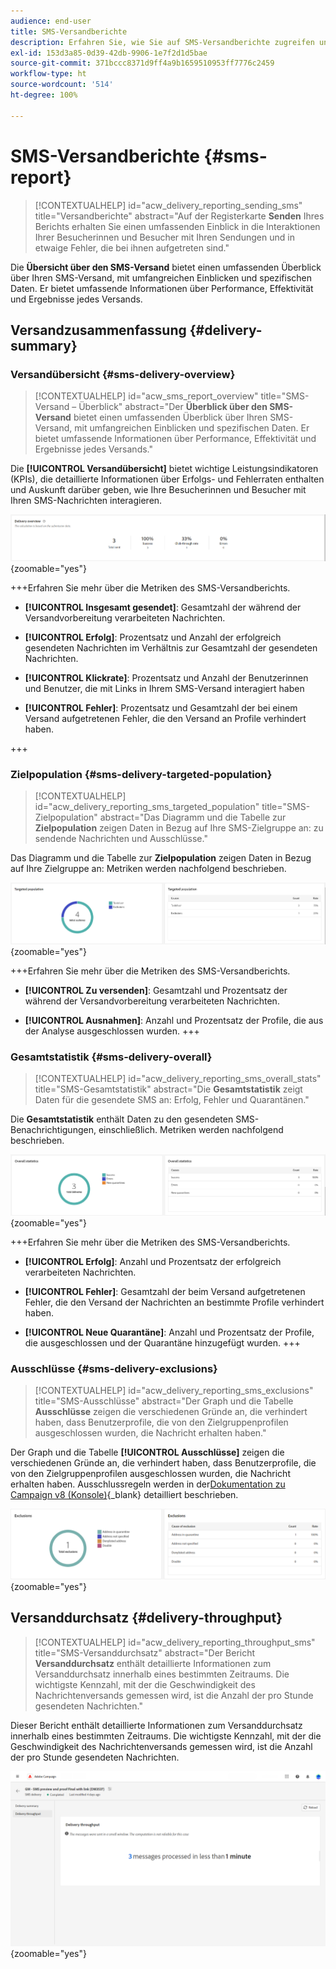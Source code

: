 ```yaml
---
audience: end-user
title: SMS-Versandberichte
description: Erfahren Sie, wie Sie auf SMS-Versandberichte zugreifen und diese verwenden können
exl-id: 153d3a85-0d39-42db-9906-1e7f2d1d5bae
source-git-commit: 371bccc8371d9ff4a9b1659510953ff7776c2459
workflow-type: ht
source-wordcount: '514'
ht-degree: 100%

---
```


# SMS-Versandberichte {#sms-report}

>[!CONTEXTUALHELP]
>id="acw_delivery_reporting_sending_sms"
>title="Versandberichte"
>abstract="Auf der Registerkarte **Senden** Ihres Berichts erhalten Sie einen umfassenden Einblick in die Interaktionen Ihrer Besucherinnen und Besucher mit Ihren Sendungen und in etwaige Fehler, die bei ihnen aufgetreten sind."

Die **Übersicht über den SMS-Versand** bietet einen umfassenden Überblick über Ihren SMS-Versand, mit umfangreichen Einblicken und spezifischen Daten. Er bietet umfassende Informationen über Performance, Effektivität und Ergebnisse jedes Versands.

## Versandzusammenfassung {#delivery-summary}

### Versandübersicht {#sms-delivery-overview}

>[!CONTEXTUALHELP]
>id="acw_sms_report_overview"
>title="SMS-Versand – Überblick"
>abstract="Der **Überblick über den SMS-Versand** bietet einen umfassenden Überblick über Ihren SMS-Versand, mit umfangreichen Einblicken und spezifischen Daten. Er bietet umfassende Informationen über Performance, Effektivität und Ergebnisse jedes Versands."

Die **[!UICONTROL Versandübersicht]** bietet wichtige Leistungsindikatoren (KPIs), die detaillierte Informationen über Erfolgs- und Fehlerraten enthalten und Auskunft darüber geben, wie Ihre Besucherinnen und Besucher mit Ihren SMS-Nachrichten interagieren.

![](assets/reporting_sms_3.png){zoomable=&quot;yes&quot;}

+++Erfahren Sie mehr über die Metriken des SMS-Versandberichts.

* **[!UICONTROL Insgesamt gesendet]**: Gesamtzahl der während der Versandvorbereitung verarbeiteten Nachrichten.

* **[!UICONTROL Erfolg]**: Prozentsatz und Anzahl der erfolgreich gesendeten Nachrichten im Verhältnis zur Gesamtzahl der gesendeten Nachrichten.

* **[!UICONTROL Klickrate]**: Prozentsatz und Anzahl der Benutzerinnen und Benutzer, die mit Links in Ihrem SMS-Versand interagiert haben

* **[!UICONTROL Fehler]**: Prozentsatz und Gesamtzahl der bei einem Versand aufgetretenen Fehler, die den Versand an Profile verhindert haben.

+++

### Zielpopulation {#sms-delivery-targeted-population}

>[!CONTEXTUALHELP]
>id="acw_delivery_reporting_sms_targeted_population"
>title="SMS-Zielpopulation"
>abstract="Das Diagramm und die Tabelle zur **Zielpopulation** zeigen Daten in Bezug auf Ihre SMS-Zielgruppe an: zu sendende Nachrichten und Ausschlüsse."

Das Diagramm und die Tabelle zur **Zielpopulation** zeigen Daten in Bezug auf Ihre Zielgruppe an: Metriken werden nachfolgend beschrieben.

![](assets/reporting_sms_4.png){zoomable=&quot;yes&quot;}

+++Erfahren Sie mehr über die Metriken des SMS-Versandberichts.

* **[!UICONTROL Zu versenden]**: Gesamtzahl und Prozentsatz der während der Versandvorbereitung verarbeiteten Nachrichten.

* **[!UICONTROL Ausnahmen]**: Anzahl und Prozentsatz der Profile, die aus der Analyse ausgeschlossen wurden.
+++


### Gesamtstatistik {#sms-delivery-overall}

>[!CONTEXTUALHELP]
>id="acw_delivery_reporting_sms_overall_stats"
>title="SMS-Gesamtstatistik"
>abstract="Die **Gesamtstatistik** zeigt Daten für die gesendete SMS an: Erfolg, Fehler und Quarantänen."

Die **Gesamtstatistik** enthält Daten zu den gesendeten SMS-Benachrichtigungen, einschließlich. Metriken werden nachfolgend beschrieben.

![](assets/reporting_sms_5.png){zoomable=&quot;yes&quot;}

+++Erfahren Sie mehr über die Metriken des SMS-Versandberichts.

* **[!UICONTROL Erfolg]**: Anzahl und Prozentsatz der erfolgreich verarbeiteten Nachrichten.

* **[!UICONTROL Fehler]**: Gesamtzahl der beim Versand aufgetretenen Fehler, die den Versand der Nachrichten an bestimmte Profile verhindert haben.

* **[!UICONTROL Neue Quarantäne]**: Anzahl und Prozentsatz der Profile, die ausgeschlossen und der Quarantäne hinzugefügt wurden.
+++

### Ausschlüsse {#sms-delivery-exclusions}

>[!CONTEXTUALHELP]
>id="acw_delivery_reporting_sms_exclusions"
>title="SMS-Ausschlüsse"
>abstract="Der Graph und die Tabelle **Ausschlüsse** zeigen die verschiedenen Gründe an, die verhindert haben, dass Benutzerprofile, die von den Zielgruppenprofilen ausgeschlossen wurden, die Nachricht erhalten haben."

Der Graph und die Tabelle **[!UICONTROL Ausschlüsse]** zeigen die verschiedenen Gründe an, die verhindert haben, dass Benutzerprofile, die von den Zielgruppenprofilen ausgeschlossen wurden, die Nachricht erhalten haben. Ausschlussregeln werden in der[Dokumentation zu Campaign v8 (Konsole)](https://experienceleague.adobe.com/docs/campaign/campaign-v8/send/failures/delivery-failures.html?lang=de#sms-quarantines){_blank} detailliert beschrieben.

![](assets/reporting_sms_6.png){zoomable=&quot;yes&quot;}

## Versanddurchsatz {#delivery-throughput}

>[!CONTEXTUALHELP]
>id="acw_delivery_reporting_throughput_sms"
>title="SMS-Versanddurchsatz"
>abstract="Der Bericht **Versanddurchsatz** enthält detaillierte Informationen zum Versanddurchsatz innerhalb eines bestimmten Zeitraums. Die wichtigste Kennzahl, mit der die Geschwindigkeit des Nachrichtenversands gemessen wird, ist die Anzahl der pro Stunde gesendeten Nachrichten."

Dieser Bericht enthält detaillierte Informationen zum Versanddurchsatz innerhalb eines bestimmten Zeitraums. Die wichtigste Kennzahl, mit der die Geschwindigkeit des Nachrichtenversands gemessen wird, ist die Anzahl der pro Stunde gesendeten Nachrichten.

![](assets/reporting_sms_2.png){zoomable=&quot;yes&quot;}
